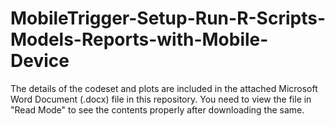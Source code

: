# MobileTrigger-Setup-Run-R-Scripts-Models-Reports-with-Mobile-Device

The details of the codeset and plots are included in the attached Microsoft Word Document (.docx) file in this repository. 
You need to view the file in "Read Mode" to see the contents properly after downloading the same.
